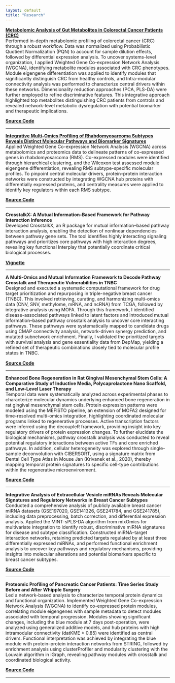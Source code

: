 ```yaml
---
layout: default
title: "Research"
---
```

<style>
  body {
    font-size: 0.9rem; /* adjust as needed */
  }
</style>

**[Metabolomic Analysis of Gut Metabolites in Colorectal Cancer Patients (CRC)](https://link.springer.com/article/10.1007/s00726-025-03448-3)**  
Performed in-depth metabolomic profiling of colorectal cancer (CRC) through a robust workflow.
Data was normalized using Probabilistic Quotient Normalization (PQN) to account for sample dilution effects, followed by differential expression analysis. To uncover systems-level organization, I applied Weighted Gene Co-expression Network Analysis (WGCNA), identifying metabolite modules associated with CRC phenotypes. Module eigengene differentiation was applied to identify modules that significantly distinguish CRC from healthy controls, and Intra-modular connectivity analysis was performed to characterize central drivers within these networks. Dimensionality reduction approaches (PCA, PLS-DA) were further employed to refine discriminative features. This integrative approach highlighted top metabolites distinguishing CRC patients from controls and revealed network-level metabolic dysregulation with potential biomarker and therapeutic implications.


**[Source Code](https://bits-and-bites.netlify.app/)**   
***

**[Integrative Multi-Omics Profiling of Rhabdomyosarcoma Subtypes Reveals Distinct Molecular Pathways and Biomarker Signatures](https://www.mdpi.com/2073-4409/14/14/1115)**  
Applied Weighted Gene Co-expression Network Analysis (WGCNA) across metabolomics and proteomics data to delineate patterns of co-expressed genes in rhabdomyosarcoma (RMS). Co-expressed modules were identified through hierarchical clustering, and the Wilcoxon test assessed module eigengene differentiation, revealing RMS subtype-specific molecular profiles. 
To pinpoint central molecular drivers, protein–protein interaction networks were constructed by integrating WGCNA hub proteins with differentially expressed proteins, and centrality measures were applied to identify key regulators within each RMS subtype.

**[Source Code](https://github.com/Menna-Arafat/Rhabdomyosarcome_project)**  
***

**CrosstalkX: A Mutual Information-Based Framework for Pathway Interaction Inference**  
Developed CrosstalkX, an R package for mutual information–based pathway interaction analysis, enabling the detection of nonlinear dependencies between pathway gene sets. The tool identifies highly interacting signaling pathways and prioritizes core pathways with high interaction degrees, revealing key functional Interplay that potentially coordinate critical biological processes.

**[Vignette](https://github.com/Menna-Arafat/CrosstalkX)**  
***

**A Multi-Omics and Mutual Information Framework to Decode Pathway Crosstalk and Therapeutic Vulnerabilities in TNBC**  
Designed and executed a systematic computational framework for drug target prioritization and repurposing in triple-negative breast cancer (TNBC). This involved retrieving, curating, and harmonizing multi-omics data (CNV, SNV, methylome, mRNA, and ncRNA) from TCGA, followed by integrative analysis using MOFA. Through this framework, I identified disease-associated pathways linked to latent factors and introduced mutual information–based pathway crosstalk analysis to uncover core interacting pathways. These pathways were systematically mapped to candidate drugs using CMAP connectivity analysis, network-driven synergy prediction, and mutated subnetwork enrichment. Finally, I validated the prioritized targets with survival analysis and gene essentiality data from DepMap, yielding a refined set of therapeutic combinations closely tied to molecular profile states in TNBC.

**[Source Code](https://github.com/Menna-Arafat/TNBC_project)**  
***

**Enhanced Bone Regeneration in Rat Gingival Mesenchymal Stem Cells: A Comparative Study of Inductive Media, Polycaprolactone Nano Scaffold, and Low-Level Laser Therapy**  
Temporal data were systematically analyzed across experimental phases to characterize molecular dynamics underlying enhanced bone regeneration in rat gingival mesenchymal stem cells. Protein expression patterns were modeled using the MEFISTO pipeline, an extension of MOFA2 designed for time-resolved multi-omics integration, highlighting coordinated molecular programs linked to regenerative processes.
Active transcription factors were inferred using the decoupleR framework, providing insight into key regulatory drivers of protein expression changes. To further elucidate the biological mechanisms, pathway crosstalk analysis was conducted to reveal potential regulatory interactions between active TFs and core enriched pathways. In addition, cellular heterogeneity was explored through single-sample deconvolution with CIBERSORT, using a signature matrix from Dental Cell Type Atlas in Mouse Jan (Krivanek et al., 2020), thereby mapping temporal protein signatures to specific cell-type contributions within the regenerative microenvironment.

**[Source Code](https://github.com/Menna-Arafat/GMSC_project)**  
***

**Integrative Analysis of Extracellular Vesicle miRNAs Reveals Molecular Signatures and Regulatory Networks in Breast Cancer Subtypes**  
Conducted a comprehensive analysis of publicly available breast cancer miRNA datasets (GSE197020, GSE141326, GSE241784, and GSE241785), including data preprocessing, batch correction, and differential expression analysis. Applied the MINT-sPLS-DA algorithm from mixOmics for multivariate integration to identify robust, discriminative miRNA signatures for disease and subtype classification. Constructed miRNA–target interaction networks, retaining predicted targets regulated by at least three differentially expressed miRNAs, and performed functional enrichment analysis to uncover key pathways and regulatory mechanisms, providing insights into molecular alterations and potential biomarkers specific to breast cancer subtypes.

**[Source Code](https://github.com/Menna-Arafat/BC_EVs_miRNA)**  
***

**Proteomic Profiling of Pancreatic Cancer Patients: Time Series Study Before and After Whipple Surgery**  
Led a network-based analysis to characterize temporal protein dynamics and functional organization. Implemented Weighted Gene Co-expression Network Analysis (WGCNA) to identify co-expressed protein modules, correlating module eigengenes with sample metadata to detect modules associated with temporal progression. Modules showing significant changes, including the blue module at 7 days post-operation, were analyzed using generalized additive models, and hub proteins with high intramodular connectivity (datKME > 0.85) were identified as central drivers. Functional interpretation was achieved by integrating the blue module with protein–protein interaction networks from STRING, followed by enrichment analysis using clusterProfiler and modularity clustering with the Louvain algorithm in iGraph, revealing pathway modules with crosstalk and coordinated biological activity.

**[Source Code](https://github.com/Menna-Arafat/Whiple_surgery_project)**  
***






